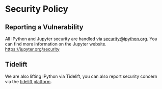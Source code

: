 # Security Policy

## Reporting a Vulnerability

All IPython and Jupyter security are handled via security@ipython.org. 
You can find more information on the Jupyter website. https://jupyter.org/security

## Tidelift

We are also lifting IPython via Tidelift, you can also report security concern via the [tidelift platform](
https://tidelift.com/security).
